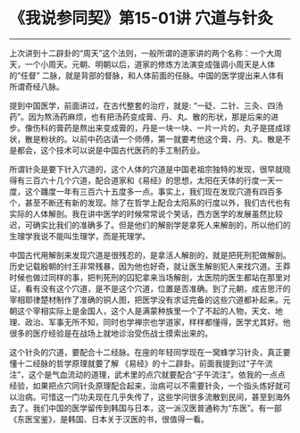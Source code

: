 # 《我说参同契》第15-01讲 穴道与针灸

------

上次讲到十二辟卦的“周天”这个法则，一般所谓的道家讲的两个名称：一个大周天，一个小周天。元朝、明朝以后，道家的修炼方法演变成强调小周天是人体的“任督” 二脉，就是背部的督脉，和人体前面的任脉。中国的医学提出来人体有所谓奇经八脉。

提到中国医学，前面讲过，在古代整套的治疗，就是: “一砭、二针、三灸、四汤药”。因为熬汤药麻烦，也有把汤药变成膏、丹、丸、散的形状，那是后来的进步。像伤科的膏药是熬出来变成膏的，丹是一块一块、一片一片的，丸子是搓成球状，散是粉状的。以前中药店请一个师傅，第一就要考他这个膏、丹、丸、散是不是都会，这个技术可以说是中国古代医药的手工制药业。

所谓针灸是要下针入穴道的，这个人体的穴道是中国老祖宗独特的发现，很早就晓得有三百六十几个穴道，配合道家和《易经》的思想，太阳在天体的行度一天一度，这个躔度一年有三百六十五度多一点。事实上，我们现在发现穴道有四百多个，甚至不断还有新的发现。除了在哲学上配合太阳系的行度以外，我们古代也有实际的人体解剖。我在讲中医学的时候常常说个笑话，西方医学的发展虽然比较迟，可确实比我们的准确多了。但是他们的解剖学是拿死人来解剖的，所以他们的生理学我说不能叫生理学，而是死理学。

中国古代用解剖来发现穴道是很残忍的，是拿活人解剖的，就是把死刑犯做解剖。历史记载殷朝的纣王非常残暴，因为他也好奇，就让医生解剖犯人来找穴道。王莽时候也做过同样的事，把判死刑的囚犯拿来当场解剖，太医院的医生都站在那里对证，看有没有这个穴道，是不是这个穴道，位置是否准确。到了元朝，成吉思汗的宰相耶律楚材制作了准确的铜人图，把医学没有求证完备的这些穴道都补起来。元朝这个宰相实际上是金国人，这个人是满蒙种族里一个了不起的人物，天文、地理、政治、军事无所不知，同时也学禅宗也学道家，样样都懂得，医学尤其好。他很多的医疗经验是在战场上就地诊治受伤战士摸索出来的。

这个针灸的穴道，要配合十二经脉。在座的年轻同学现在一窝蜂学习针灸，真正要懂十二经脉的哲学原理就要了解 《易经》的十二辟卦。前面我提到过“子午流注”，这个是气血流动的道理，武术里的点穴就要配合“子午流注”。依我的一点点经验，如果把点穴同针灸原理配合起来，治病可以不需要针灸，一个指头炼好就可以治病。可惜这一门功夫现在几乎失传了，这些学问很多流散到民间，甚至到海外去了。我们中国的医学留传到韩国与日本，这一派汉医普通称为“东医”。有一部《东医宝鉴》，是韩国、日本关于汉医的书，很值得一看。